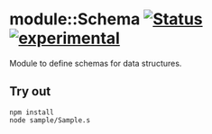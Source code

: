 
# module::Schema [![Status](https://github.com/Wandalen/wSchema/workflows/Publish/badge.svg)](https://github.com/Wandalen/wSchema/actions?query=workflow%3APublish) [![experimental](https://img.shields.io/badge/stability-experimental-orange.svg)](https://github.com/emersion/stability-badges#experimental)

Module to define schemas for data structures.

## Try out
```
npm install
node sample/Sample.s
```
